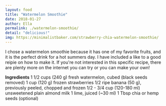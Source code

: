 ```yaml
---
layout: food
title: "Watermelon Smoothie"
date: 2018-01-27
author: Ella
permalink: ./watermelon-smoothie/
detail: "delicious!"
img: https://minimalistbaker.com/strawberry-chia-watermelon-smoothie/
---
```


I chose a watermelon smoothie because it has one of my favorite fruits, and it is the perfect drink for a hot summers day. I have included a like to a good reipie on how to make it. If you're not interested in this specific recipe, there are plenty more on the internet you can try or you can make your own!

**Ingredients**
1 1/2 cups (240 g) fresh watermelon, cubed (black seeds removed)
1 cup (120 g) frozen strawberries
1/2 ripe banana (50 g), previously peeled, chopped and frozen
1/2 - 3/4 cup (120-180 ml) unsweetened plain almond milk
1 lime, juiced (~30 ml)
1 Tbsp chia or hemp seeds (optional)
